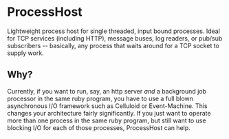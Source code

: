 # ProcessHost

Lightweight process host for single threaded, input bound processes. Ideal for TCP services (including HTTP), message buses, log readers, or pub/sub subscribers -- basically, any process that waits around for a TCP socket to supply work.

## Why?

Currently, if you want to run, say, an http server *and* a background job processor in the same ruby program, you have to use a full blown asynchronous I/O framework such as Celluloid or Event-Machine.  This changes your architecture fairly significantly.  If you just want to operate more than one process in the same ruby program, but still want to use blocking I/O for each of those processes, ProcessHost can help.

